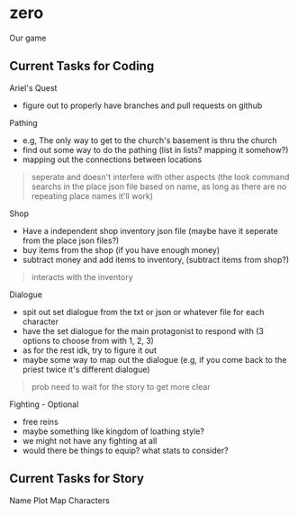 # zero
Our game

## Current Tasks for Coding

Ariel's Quest
- figure out to properly have branches and pull requests on github

Pathing
- e.g, The only way to get to the church's basement is thru the church
- find out some way to do the pathing (list in lists? mapping it somehow?)
- mapping out the connections between locations
> seperate and doesn't interfere with other aspects (the look command searchs in the place json file based on name, as long as there are no repeating place names it'll work)

Shop
- Have a independent shop inventory json file (maybe have it seperate from the place json files?)
- buy items from the shop (if you have enough money)
- subtract money and add items to inventory, (subtract items from shop?)
> interacts with the inventory


Dialogue
- spit out set dialogue from the txt or json or whatever file for each character
- have the set dialogue for the main protagonist to respond with (3 options to choose from with 1, 2, 3)
- as for the rest idk, try to figure it out
- maybe some way to map out the dialogue (e.g, if you come back to the priest twice it's different dialogue)
> prob need to wait for the story to get more clear

Fighting - Optional
- free reins
- maybe something like kingdom of loathing style?
- we might not have any fighting at all
- would there be things to equip? what stats to consider?


## Current Tasks for Story

Name
Plot
Map
Characters

